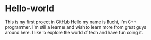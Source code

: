 # Hello-world
This is my first project in GitHub
Hello my name is Buchi, I'm C++ programmer. I'm still a learner and wish to learn more from great guys around here.
I like to explore the world of tech and have fun doing it.
  
